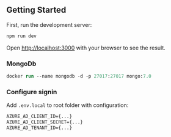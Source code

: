 ## Getting Started

First, run the development server:

```bash
npm run dev
```

Open [http://localhost:3000](http://localhost:3000) with your browser to see the result.

### MongoDb

```ps
docker run --name mongodb -d -p 27017:27017 mongo:7.0
```

### Configure signin

Add `.env.local` to root folder with configuration:

```txt
AZURE_AD_CLIENT_ID={...}
AZURE_AD_CLIENT_SECRET={...}
AZURE_AD_TENANT_ID={...}
```
